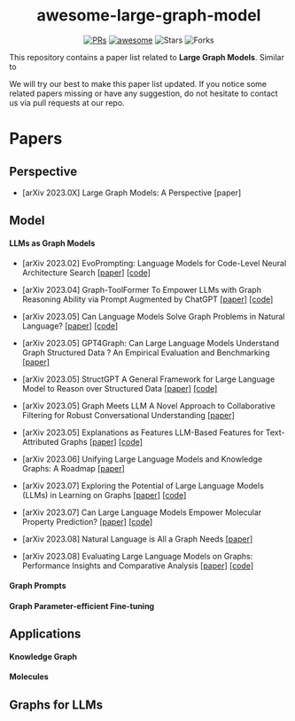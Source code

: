 <h1 align="center"><b>awesome-large-graph-model</b></h1>
<p align="center">
    <a href="https://github.com/THUMNLab/awesome-large-graph-model/pulls"><img src="https://img.shields.io/badge/PRs-Welcome-green" alt="PRs"></a>
    <a href="https://awesome.re"><img src="https://awesome.re/badge.svg" alt="awesome"></a>
    <!-- <a href="https://graph.ood-generalization.com/"><img src="https://img.shields.io/badge/-Website-grey?logo=svelte&logoColor=white" alt="Website"></a> -->
    <img src="https://img.shields.io/github/stars/THUMNLab/awesome-large-graph-model?color=yellow&label=Star" alt="Stars" >
    <img src="https://img.shields.io/github/forks/THUMNLab/awesome-large-graph-model?color=blue&label=Fork" alt="Forks" >
</p>

This repository contains a paper list related to **Large Graph Models**. Similar to 

<!-- For more details, please refer to our perspective paper: [Large Graph Models: A Perspective](https://todo)  -->

We will try our best to make this paper list updated. If you notice some related papers missing or have any suggestion, do not hesitate to contact us via pull requests at our repo.

# Papers

## Perspective
- [arXiv 2023.0X] Large Graph Models: A Perspective [paper]

## Model

#### LLMs as Graph Models

- [arXiv 2023.02] EvoPrompting: Language Models for Code-Level Neural Architecture Search [[paper]](https://arxiv.org/pdf/2302.14838) [[code]](https://github.com/algopapi/EvoPrompting_Reinforcement_learning)

- [arXiv 2023.04] Graph-ToolFormer To Empower LLMs with Graph Reasoning Ability via Prompt Augmented by ChatGPT [[paper]](https://arxiv.org/pdf/2304.11116) [[code]](https://github.com/jwzhanggy/Graph_Toolformer)
  
- [arXiv 2023.05] Can Language Models Solve Graph Problems in Natural Language? [[paper]](https://arxiv.org/pdf/2305.10037) [[code]](https://github.com/Arthur-Heng/NLGraph)

- [arXiv 2023.05] GPT4Graph: Can Large Language Models Understand Graph Structured Data ? An Empirical Evaluation and Benchmarking [[paper]](https://arxiv.org/pdf/2305.15066) 

- [arXiv 2023.05] StructGPT A General Framework for Large Language Model to Reason over Structured Data [[paper]](https://arxiv.org/pdf/2305.09645) [[code]](https://github.com/RUCAIBox/StructGPT)

- [arXiv 2023.05] Graph Meets LLM A Novel Approach to Collaborative Filtering for Robust Conversational Understanding [[paper]](https://arxiv.org/pdf/2305.14449)
  
- [arXiv 2023.05] Explanations as Features LLM-Based Features for Text-Attributed Graphs [[paper]](https://arxiv.org/pdf/2305.19523) [[code]](https://github.com/XiaoxinHe/TAPE) 

- [arXiv 2023.06] Unifying Large Language Models and Knowledge Graphs: A Roadmap [[paper]](https://arxiv.org/pdf/2306.08302) 

- [arXiv 2023.07] Exploring the Potential of Large Language Models (LLMs) in Learning on Graphs [[paper]](https://arxiv.org/pdf/2307.03393) [[code]](https://github.com/CurryTang/Graph-LLM)

- [arXiv 2023.07] Can Large Language Models Empower Molecular Property Prediction? [[paper]](https://arxiv.org/pdf/2307.07443) [[code]](https://github.com/ChnQ/LLM4Mol)

- [arXiv 2023.08] Natural Language is All a Graph Needs [[paper]](https://arxiv.org/pdf/2308.07134) 

- [arXiv 2023.08] Evaluating Large Language Models on Graphs: Performance Insights and Comparative Analysis [[paper]](https://arxiv.org/pdf/2308.11224) [[code]](https://github.com/Ayame1006/LLMtoGraph)

#### Graph Prompts

#### Graph Parameter-efficient Fine-tuning

## Applications

#### Knowledge Graph
#### Molecules

## Graphs for LLMs
<!-- # Cite

Please consider citing our [survey paper](https://todo) if you find this repository helpful:
```

``` -->

